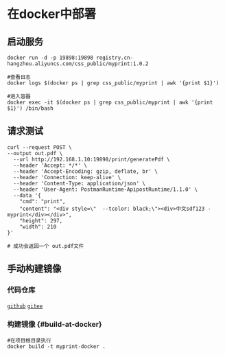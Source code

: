 # 在docker中部署

## 启动服务

```shell
docker run -d -p 19898:19898 registry.cn-hangzhou.aliyuncs.com/css_public/myprint:1.0.2

#查看日志
docker logs $(docker ps | grep css_public/myprint | awk '{print $1}')

#进入容器
docker exec -it $(docker ps | grep css_public/myprint | awk '{print $1}') /bin/bash
```

## 请求测试

```shell
curl --request POST \
--output out.pdf \
  --url http://192.168.1.10:19898/print/generatePdf \
  --header 'Accept: */*' \
  --header 'Accept-Encoding: gzip, deflate, br' \
  --header 'Connection: keep-alive' \
  --header 'Content-Type: application/json' \
  --header 'User-Agent: PostmanRuntime-ApipostRuntime/1.1.0' \
  --data '{
    "cmd": "print",
    "content": "<div style=\"  --tcolor: black;\"><div>中文sdf123 - myprint</div></div>",
    "height": 297,
    "width": 210
}'

# 成功会返回一个 out.pdf文件

```

## 手动构建镜像

### 代码仓库

[`github`](https://github.com/MyPrintDesign/myprint-docker) [`gitee`](https://gitee.com/MyPrintDesign/myprint-docker)

### 构建镜像 {#build-at-docker}
```shell
#在项目根目录执行
docker build -t myprint-docker .
```
